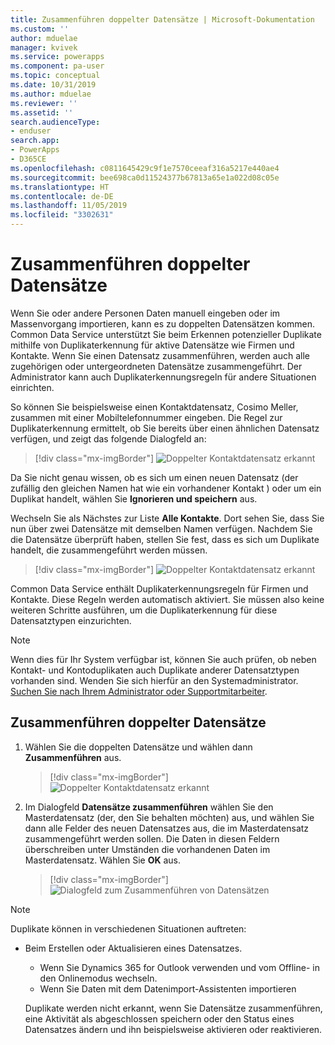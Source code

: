 ```yaml
---
title: Zusammenführen doppelter Datensätze | Microsoft-Dokumentation
ms.custom: ''
author: mduelae
manager: kvivek
ms.service: powerapps
ms.component: pa-user
ms.topic: conceptual
ms.date: 10/31/2019
ms.author: mduelae
ms.reviewer: ''
ms.assetid: ''
search.audienceType:
- enduser
search.app:
- PowerApps
- D365CE
ms.openlocfilehash: c0811645429c9f1e7570ceeaf316a5217e440ae4
ms.sourcegitcommit: bee698ca0d11524377b67813a65e1a022d08c05e
ms.translationtype: HT
ms.contentlocale: de-DE
ms.lasthandoff: 11/05/2019
ms.locfileid: "3302631"
---
```

# <a name="merge-duplicate-records"></a>Zusammenführen doppelter Datensätze 

Wenn Sie oder andere Personen Daten manuell eingeben oder im Massenvorgang importieren, kann es zu doppelten Datensätzen kommen. Common Data Service unterstützt Sie beim Erkennen potenzieller Duplikate mithilfe von Duplikaterkennung für aktive Datensätze wie Firmen und Kontakte. Wenn Sie einen Datensatz zusammenführen, werden auch alle zugehörigen oder untergeordneten Datensätze zusammengeführt. Der Administrator kann auch Duplikaterkennungsregeln für andere Situationen einrichten.  
  
So können Sie beispielsweise einen Kontaktdatensatz, Cosimo Meller, zusammen mit einer Mobiltelefonnummer eingeben.  Die Regel zur Duplikaterkennung ermittelt, ob Sie bereits über einen ähnlichen Datensatz verfügen, und zeigt das folgende Dialogfeld an:  
  
 > [!div class="mx-imgBorder"] 
 > ![Doppelter Kontaktdatensatz erkannt](media/duplicates-detected.png "Doppelter Kontaktdatensatz erkannt")  
  
 Da Sie nicht genau wissen, ob es sich um einen neuen Datensatz (der zufällig den gleichen Namen hat wie ein vorhandener Kontakt ) oder um ein Duplikat handelt, wählen Sie **Ignorieren und speichern** aus.  
  
 Wechseln Sie als Nächstes zur Liste **Alle Kontakte**. Dort sehen Sie, dass Sie nun über zwei Datensätze mit demselben Namen verfügen. Nachdem Sie die Datensätze überprüft haben, stellen Sie fest, dass es sich um Duplikate handelt, die zusammengeführt werden müssen.  
 
 > [!div class="mx-imgBorder"] 
 > ![Doppelter Kontaktdatensatz erkannt](media/duplicates-detected_1.png "Doppelter Kontaktdatensatz erkannt")  
 
Common Data Service enthält Duplikaterkennungsregeln für Firmen und Kontakte. Diese Regeln werden automatisch aktiviert. Sie müssen also keine weiteren Schritte ausführen, um die Duplikaterkennung für diese Datensatztypen einzurichten.  
  
> [!NOTE]
>  Wenn dies für Ihr System verfügbar ist, können Sie auch prüfen, ob neben Kontakt- und Kontoduplikaten auch Duplikate anderer Datensatztypen vorhanden sind. Wenden Sie sich hierfür an den Systemadministrator. [Suchen Sie nach Ihrem Administrator oder Supportmitarbeiter](find-admin.md).  
  
## <a name="merge-duplicate-records"></a>Zusammenführen doppelter Datensätze  
  
1. Wählen Sie die doppelten Datensätze und wählen dann **Zusammenführen** aus.  
  
   > [!div class="mx-imgBorder"] 
   > ![Doppelter Kontaktdatensatz erkannt](media/duplicates-detected_2.png "Doppelter Kontaktdatensatz erkannt")  
  
2. Im Dialogfeld **Datensätze zusammenführen** wählen Sie den Masterdatensatz (der, den Sie behalten möchten) aus, und wählen Sie dann alle Felder des neuen Datensatzes aus, die im Masterdatensatz zusammengeführt werden sollen. Die Daten in diesen Feldern überschreiben unter Umständen die vorhandenen Daten im Masterdatensatz. Wählen Sie **OK** aus.  
  
     
   > [!div class="mx-imgBorder"] 
   > ![Dialogfeld zum Zusammenführen von Datensätzen](media/merge-records-dialog.png "Dialogfeld zum Zusammenführen von Datensätzen")  
  
> [!NOTE]
>  Duplikate können in verschiedenen Situationen auftreten:  
> 
> - Beim Erstellen oder Aktualisieren eines Datensatzes.  
>   - Wenn Sie Dynamics 365 for Outlook verwenden und vom Offline- in den Onlinemodus wechseln.  
>   - Wenn Sie Daten mit dem Datenimport-Assistenten importieren  
> 
>   Duplikate werden nicht erkannt, wenn Sie Datensätze zusammenführen, eine Aktivität als abgeschlossen speichern oder den Status eines Datensatzes ändern und ihn beispielsweise aktivieren oder reaktivieren.  
